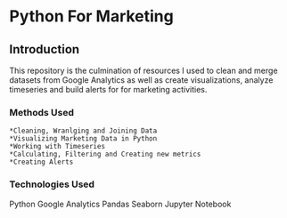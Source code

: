 # Python For Marketing

## Introduction
This repository is the culmination of resources I used to clean and merge datasets from Google Analytics as well as create visualizations, analyze timeseries and build alerts for for marketing activities. 

### Methods Used
```
*Cleaning, Wranlging and Joining Data
*Visualizing Marketing Data in Python
*Working with Timeseries
*Calculating, Filtering and Creating new metrics
*Creating Alerts
```

### Technologies Used
Python
Google Analytics
Pandas
Seaborn
Jupyter Notebook


